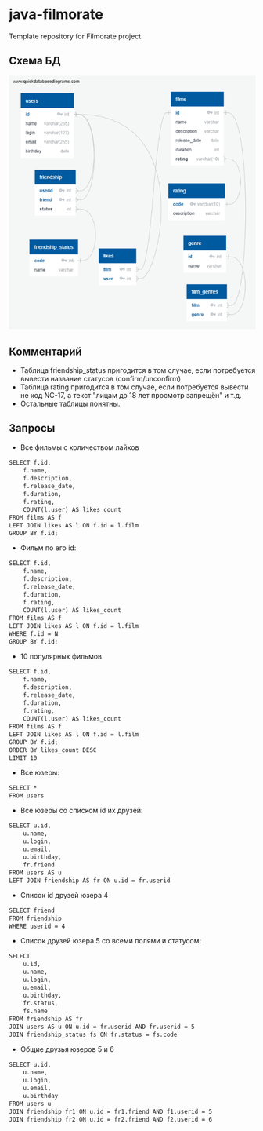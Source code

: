 # java-filmorate
Template repository for Filmorate project.
<br>
## Схема БД
![filmorate DB scheme](QuickDBD_Free_Diagram_filmorate.png)
<br>
## Комментарий
- Таблица friendship_status пригодится в том случае, если потребуется вывести название статусов (confirm/unconfirm)
- Таблица rating пригодится в том случае, если потребуется вывести не код NC-17, а текст "лицам до 18 лет просмотр запрещён" и т.д.
- Остальные таблицы понятны.
## Запросы

- Все фильмы с количеством лайков
```
SELECT f.id, 
	f.name, 
	f.description, 
	f.release_date,
	f.duration,
	f.rating,
	COUNT(l.user) AS likes_count
FROM films AS f
LEFT JOIN likes AS l ON f.id = l.film
GROUP BY f.id;
```

- Фильм по его id:
```
SELECT f.id, 
	f.name, 
	f.description, 
	f.release_date,
	f.duration,
	f.rating,
	COUNT(l.user) AS likes_count
FROM films AS f
LEFT JOIN likes AS l ON f.id = l.film
WHERE f.id = N
GROUP BY f.id;
```

- 10 популярных фильмов
```
SELECT f.id, 
	f.name, 
	f.description, 
	f.release_date,
	f.duration,
	f.rating,
	COUNT(l.user) AS likes_count
FROM films AS f
LEFT JOIN likes AS l ON f.id = l.film
GROUP BY f.id;
ORDER BY likes_count DESC
LIMIT 10
```

- Все юзеры:
```
SELECT * 
FROM users
```

- Все юзеры со списком id их друзей:
```
SELECT u.id, 
	u.name, 
	u.login, 
	u.email, 
	u.birthday,
    fr.friend
FROM users AS u
LEFT JOIN friendship AS fr ON u.id = fr.userid
```

- Список id друзей юзера 4
```
SELECT friend 
FROM friendship
WHERE userid = 4
```

- Список друзей юзера 5 со всеми полями и статусом:
```
SELECT 
	u.id, 
	u.name, 
	u.login, 
	u.email, 
	u.birthday, 
	fr.status, 
	fs.name 
FROM friendship AS fr
JOIN users AS u ON u.id = fr.userid AND fr.userid = 5
JOIN friendship_status fs ON fr.status = fs.code
```

- Общие друзья юзеров 5 и 6
```
SELECT u.id, 
	u.name, 
	u.login, 
	u.email, 
	u.birthday
FROM users u
JOIN friendship fr1 ON u.id = fr1.friend AND f1.userid = 5
JOIN friendship fr2 ON u.id = fr2.friend AND f2.userid = 6
```

